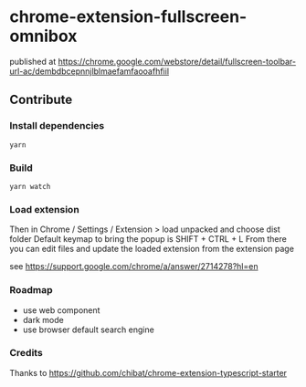 # chrome-extension-fullscreen-omnibox

published at https://chrome.google.com/webstore/detail/fullscreen-toolbar-url-ac/dembdbcepnnjlblmaefamfaooafhfiil

## Contribute
### Install dependencies
```
yarn
```

### Build
```
yarn watch
```
### Load extension
Then in Chrome / Settings / Extension > load unpacked and choose dist folder
Default keymap to bring the popup is SHIFT + CTRL + L
From there you can edit files and update the loaded extension from the extension page

see https://support.google.com/chrome/a/answer/2714278?hl=en

### Roadmap
* use web component
* dark mode
* use browser default search engine

### Credits
Thanks to https://github.com/chibat/chrome-extension-typescript-starter
